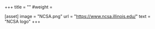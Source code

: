 +++
title = ""
#weight = 

[asset]
  image = "NCSA.png"
  url = "https://www.ncsa.illinois.edu/"
  text = "NCSA logo"
+++
